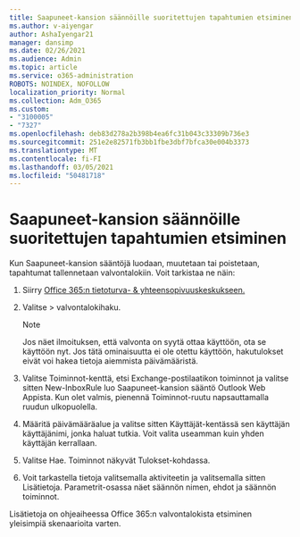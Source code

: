 ```yaml
---
title: Saapuneet-kansion säännöille suoritettujen tapahtumien etsiminen
ms.author: v-aiyengar
author: AshaIyengar21
manager: dansimp
ms.date: 02/26/2021
ms.audience: Admin
ms.topic: article
ms.service: o365-administration
ROBOTS: NOINDEX, NOFOLLOW
localization_priority: Normal
ms.collection: Adm_O365
ms.custom:
- "3100005"
- "7327"
ms.openlocfilehash: deb83d278a2b398b4ea6fc31b043c33309b736e3
ms.sourcegitcommit: 251e2e82571fb3bb1fbe3dbf7bfca30e004b3373
ms.translationtype: MT
ms.contentlocale: fi-FI
ms.lasthandoff: 03/05/2021
ms.locfileid: "50481718"
---
```

# <a name="find-events-performed-on-inbox-rules"></a>Saapuneet-kansion säännöille suoritettujen tapahtumien etsiminen

Kun Saapuneet-kansion sääntöjä luodaan, muutetaan tai poistetaan, tapahtumat tallennetaan valvontalokiin. Voit tarkistaa ne näin:

1. Siirry [Office 365:n tietoturva- & yhteensopivuuskeskukseen.](https://go.microsoft.com/fwlink/p/?linkid=2077143)
1. Valitse > valvontalokihaku.

    > [!NOTE]
    > Jos näet ilmoituksen, että valvonta on syytä ottaa käyttöön, ota se käyttöön nyt. Jos tätä ominaisuutta ei ole otettu käyttöön, hakutulokset eivät voi hakea tietoja aiemmista päivämääristä.
1. Valitse Toiminnot-kenttä, etsi Exchange-postilaatikon toiminnot ja valitse sitten New-InboxRule luo Saapuneet-kansion sääntö Outlook Web Appista. Kun olet valmis, pienennä Toiminnot-ruutu napsauttamalla ruudun ulkopuolella.
1. Määritä päivämääräalue ja valitse sitten Käyttäjät-kentässä sen käyttäjän käyttäjänimi, jonka haluat tutkia. Voit valita useamman kuin yhden käyttäjän kerrallaan.
1. Valitse Hae. Toiminnot näkyvät Tulokset-kohdassa.
1. Voit tarkastella tietoja valitsemalla aktiviteetin ja valitsemalla sitten Lisätietoja. Parametrit-osassa näet säännön nimen, ehdot ja säännön toiminnot.

Lisätietoja on ohjeaiheessa Office 365:n valvontalokista etsiminen yleisimpiä skenaarioita varten.